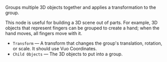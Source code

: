 Groups multiple 3D objects together and applies a transformation to the group.

This node is useful for building a 3D scene out of parts. For example, 3D objects that represent fingers can be grouped to create a hand; when the hand moves, all fingers move with it.

   - `Transform` — A transform that changes the group's translation, rotation, or scale. It should use Vuo Coordinates.
   - `Child Objects` — The 3D objects to put into a group.
